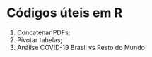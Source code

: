 # Códigos úteis em R

1. Concatenar PDFs;
2. Pivotar tabelas;
3. Análise COVID-19 Brasil vs Resto do Mundo

